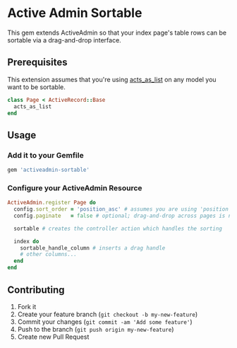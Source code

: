 # Active Admin Sortable

This gem extends ActiveAdmin so that your index page's table rows can be 
sortable via a drag-and-drop interface.

## Prerequisites

This extension assumes that you're using 
[acts_as_list](https://github.com/rails/acts_as_list) on any model you want to 
be sortable.

```ruby
class Page < ActiveRecord::Base
  acts_as_list
end
```

## Usage

### Add it to your Gemfile

```ruby
gem 'activeadmin-sortable'
```

### Configure your ActiveAdmin Resource

```ruby
ActiveAdmin.register Page do
  config.sort_order = 'position_asc' # assumes you are using 'position' for your acts_as_list column
  config.paginate   = false # optional; drag-and-drop across pages is not supported

  sortable # creates the controller action which handles the sorting

  index do
    sortable_handle_column # inserts a drag handle
    # other columns...
  end
end
```

## Contributing

1. Fork it
2. Create your feature branch (`git checkout -b my-new-feature`)
3. Commit your changes (`git commit -am 'Add some feature'`)
4. Push to the branch (`git push origin my-new-feature`)
5. Create new Pull Request
